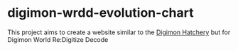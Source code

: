 # digimon-wrdd-evolution-chart
This project aims to create a website similar to the [Digimon Hatchery](https://humulos.com/digimon/dmx/) but for Digimon World Re:Digitize Decode
